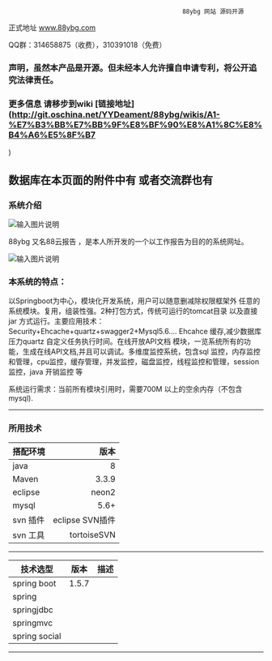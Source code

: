                                                     88ybg 网站 源码开源
正式地址 www.88ybg.com

QQ群：314658875（收费），310391018（免费）

###  声明，虽然本产品是开源。但未经本人允许擅自申请专利，将公开追究法律责任。

### 更多信息 请移步到wiki [链接地址](http://git.oschina.net/YYDeament/88ybg/wikis/A1-%E7%B3%BB%E7%BB%9F%E8%BF%90%E8%A1%8C%E8%B4%A6%E5%8F%B7
)





 数据库在本页面的附件中有 或者交流群也有
-------------------------------------------------------------------------------------------------------
### 系统介绍

![输入图片说明](https://git.oschina.net/uploads/images/2017/0917/222127_cef2a748_880593.png "云系统(7).png")

88ybg 又名88云报告 ，是本人所开发的一个以工作报告为目的的系统网址。


![输入图片说明](https://git.oschina.net/uploads/images/2017/0917/222625_e0a53f72_880593.png "框架(1).png")

### 本系统的特点：

以Springboot为中心，模块化开发系统，用户可以随意删减除权限框架外 任意的系统模块。复用，组装性强。2种打包方式，传统可运行的tomcat目录 以及直接jar 方式运行。主要应用技术：Security+Ehcache+quartz+swagger2+Mysql5.6.... Ehcahce 缓存,减少数据库压力quartz 自定义任务执行时间。在线开放API文档 模块，一览系统所有的功能，生成在线API文档,并且可以调试。多维度监控系统，包含sql 监控，内存监控和管理，cpu监控，缓存管理，并发监控，磁盘监控，线程监控和管理，session监控，java 开销监控 等


系统运行需求：当前所有模块引用时，需要700M 以上的空余内存（不包含mysql).

-----------------------------------------------------------------------------------------------------------------

### 所用技术



| 搭配环境      | 版本 |
| --------- | -----:|
| java  | 8 |
| Maven     |   3.3.9 |
| eclipse      |    neon2 |
| mysql |    5.6+|
| svn 插件 | eclipse SVN插件  |
| svn 工具 | tortoiseSVN  |


--------------------------------------------

| 技术选型      | 版本 |  描述 |
| --------- | -----    | -----:|
| spring boot    | 1.5.7 | |
| spring         |    | |
| springjdbc    |    | |
| springmvc    |    | |
|  spring social       |    | |


--------------------------------------------
